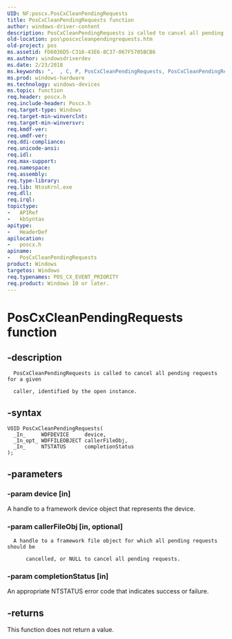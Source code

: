 ```yaml
---
UID: NF:poscx.PosCxCleanPendingRequests
title: PosCxCleanPendingRequests function
author: windows-driver-content
description: PosCxCleanPendingRequests is called to cancel all pending requests for a given caller, identified by the open instance.
old-location: pos\poscxcleanpendingrequests.htm
old-project: pos
ms.assetid: FD6036D5-C316-43E6-8C37-067F5705BCB6
ms.author: windowsdriverdev
ms.date: 2/23/2018
ms.keywords: ",  , C, P, PosCxCleanPendingRequests, PosCxCleanPendingRequests function, R, a, d, e, g, i, l, n, o, pos.poscxcleanpendingrequests, poscx/PosCxCleanPendingRequests, q, s, t, u, x"
ms.prod: windows-hardware
ms.technology: windows-devices
ms.topic: function
req.header: poscx.h
req.include-header: Poscx.h
req.target-type: Windows
req.target-min-winverclnt: 
req.target-min-winversvr: 
req.kmdf-ver: 
req.umdf-ver: 
req.ddi-compliance: 
req.unicode-ansi: 
req.idl: 
req.max-support: 
req.namespace: 
req.assembly: 
req.type-library: 
req.lib: NtosKrnl.exe
req.dll: 
req.irql: 
topictype:
-	APIRef
-	kbSyntax
apitype:
-	HeaderDef
apilocation:
-	poscx.h
apiname:
-	PosCxCleanPendingRequests
product: Windows
targetos: Windows
req.typenames: POS_CX_EVENT_PRIORITY
req.product: Windows 10 or later.
---
```


# PosCxCleanPendingRequests function


## -description


      PosCxCleanPendingRequests is called to cancel all pending requests for a given  

      caller, identified by the open instance.


## -syntax


````
VOID PosCxCleanPendingRequests(
  _In_     WDFDEVICE     device,
  _In_opt_ WDFFILEOBJECT callerFileObj,
  _In_     NTSTATUS      completionStatus
);
````


## -parameters




### -param device [in]

A handle to a framework device object that represents the device.


### -param callerFileObj [in, optional]

      A handle to a framework file object for which all pending requests should be 

          cancelled, or NULL to cancel all pending requests.


### -param completionStatus [in]

An appropriate NTSTATUS error code that indicates success or failure.


## -returns



This function does not return a value.



